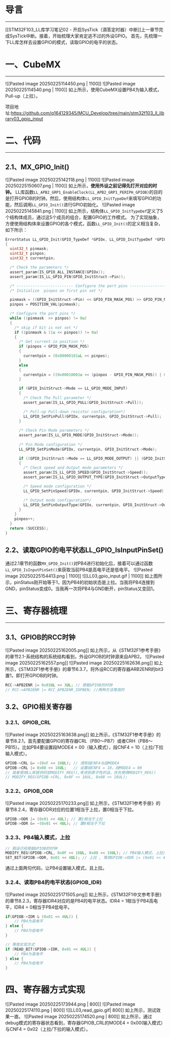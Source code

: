 # 导言
---
[[STM32F103_LL库学习笔记02 - 开启SysTick（滴答定时器）中断]]上一章节完成SysTick中断。接着，开始梳理大家肯定逃不过的外设GPIO。
首先，先梳理一下LL库怎样去设置GPIO的模式，读取GPIO的电平的状态。
# 一、CubeMX
---
![[Pasted image 20250225114450.png | 1100]]
![[Pasted image 20250225114540.png | 1100]]
如上所示，使用CubeMX设置PB4为输入模式，Pull-up（上拉）。

项目地址:https://github.com/q164129345/MCU_Develop/tree/main/stm32f103_ll_library03_gpio_input

# 二、代码
---
## 2.1、MX_GPIO_Init()
![[Pasted image 20250225142118.png | 1100]]
![[Pasted image 20250225150607.png | 1100]]
如上所示，**使用外设之前记得先打开对应的时钟。** LL库函数`LL_APB2_GRP1_EnableClock(LL_APB2_GRP1_PERIPH_GPIOB)`的目的是打开GPIOB的时钟。然后，使用结构体`LL_GPIO_InitTypeDef`来填写GPIO的功能，然后调用`LL_GPIO_Init()`进行GPIO初始化。
![[Pasted image 20250225145841.png | 1100]]
如上所示，结构体`LL_GPIO_InitTypeDef`定义了5个结构体成员，通过这5个成员的组合，配置GPIO的工作模式。
为了实现抽象，方便使用结构体来设置GPIO的各个模式，函数`LL_GPIO_Init()`的定义相当复杂，如下所示：
```c
ErrorStatus LL_GPIO_Init(GPIO_TypeDef *GPIOx, LL_GPIO_InitTypeDef *GPIO_InitStruct)
{
  uint32_t pinmask;
  uint32_t pinpos;
  uint32_t currentpin;

  /* Check the parameters */
  assert_param(IS_GPIO_ALL_INSTANCE(GPIOx));
  assert_param(IS_LL_GPIO_PIN(GPIO_InitStruct->Pin));

  /* ------------------------- Configure the port pins ---------------- */
  /* Initialize  pinpos on first pin set */

  pinmask = ((GPIO_InitStruct->Pin) << GPIO_PIN_MASK_POS) >> GPIO_PIN_NB;
  pinpos = POSITION_VAL(pinmask);

  /* Configure the port pins */
  while ((pinmask  >> pinpos) != 0u)
  {
    /* skip if bit is not set */
    if ((pinmask & (1u << pinpos)) != 0u)
    {
      /* Get current io position */
      if (pinpos < GPIO_PIN_MASK_POS)
      {
        currentpin = (0x00000101uL << pinpos);
      }
      else
      {
        currentpin = ((0x00010001u << (pinpos - GPIO_PIN_MASK_POS)) | 0x04000000u);
      }

      if (GPIO_InitStruct->Mode == LL_GPIO_MODE_INPUT)
      {
        /* Check The Pull parameter */
        assert_param(IS_LL_GPIO_PULL(GPIO_InitStruct->Pull));

        /* Pull-up Pull-down resistor configuration*/
        LL_GPIO_SetPinPull(GPIOx, currentpin, GPIO_InitStruct->Pull);
      }
      
      /* Check Pin Mode parameters */
      assert_param(IS_LL_GPIO_MODE(GPIO_InitStruct->Mode));
      
      /* Pin Mode configuration */
      LL_GPIO_SetPinMode(GPIOx, currentpin, GPIO_InitStruct->Mode);

      if ((GPIO_InitStruct->Mode == LL_GPIO_MODE_OUTPUT) || (GPIO_InitStruct->Mode == LL_GPIO_MODE_ALTERNATE))
      {
        /* Check speed and Output mode parameters */
        assert_param(IS_LL_GPIO_SPEED(GPIO_InitStruct->Speed));
        assert_param(IS_LL_GPIO_OUTPUT_TYPE(GPIO_InitStruct->OutputType));

        /* Speed mode configuration */
        LL_GPIO_SetPinSpeed(GPIOx, currentpin, GPIO_InitStruct->Speed);

        /* Output mode configuration*/
        LL_GPIO_SetPinOutputType(GPIOx, currentpin, GPIO_InitStruct->OutputType);
      }
    }
    pinpos++;
  }
  return (SUCCESS);
}
```

## 2.2、读取GPIO的电平状态LL_GPIO_IsInputPinSet()
通过2.1章节的函数`MX_GPIO_Init()`对PB4进行初始化后，接着可以通过函数`LL_GPIO_IsInputPinSet()`来获取当前PB4是高电平还是低电平。
![[Pasted image 20250225154413.png | 1100]]
![[LL03,gpio_input.gif | 1100]]
如上图所示，pinStatus刚开始等于1，因为PB4的初始状态是上拉。当我将PB4连接到GND，pinStatus变成0。当我再一次将PB4与GND断开，pinStatus又变回1。

# 三、寄存器梳理
---
## 3.1、GPIOB的RCC时钟
![[Pasted image 20250225162005.png]]
如上所示，从《STM32F1参考手册》的章节2.1-系统结构的系统结构看到，外设GPIOB的时钟源来自APB2。
![[Pasted image 20250225162557.png]]
![[Pasted image 20250225162636.png]]
如上所示，《STM32F1参考手册》的章节6.3.7，将外设RCC的寄存器ARB2ENR的bit3置1，即打开GPIOB的时钟。

```c
RCC->APB2ENR |= 0x01UL << 3UL; // 使能GPIOB的时钟
// RCC->APB2ENR |= RCC_APB2ENR_IOPBEN; //两种方法等效的
```


## 3.2、GPIO相关寄存器
### 3.2.1、GPIOB_CRL
![[Pasted image 20250225163638.png]]
如上所示，《STM32F1参考手册》的章节8.2.1，首先要配置GPIO的寄存器CRL（PB0～PB7）或者CRH（PB8～PB15）。比如PB4要设置段MODE4 = 00（输入模式），段CNF4 = 10（上拉/下拉输入模式）。
```c
GPIOB->CRL &= ~(0xF << 16UL); // 清除段CNF4与段MODE4
GPIOB->CRL |= 0x08 << 16UL;   // 设置段CNF4 = 10，段MODE4 = 00
// 或者使用LL库提供的宏MODIFY_REG(),考虑到原子性的话，优先使用MODIFY_REG()
// MODIFY_REG(GPIOB->CRL, 0x0F << 16UL, 0x08 << 16UL); 
```

### 3.2.2、GPIOB_ODR
![[Pasted image 20250225170233.png]]
如上所示，《STM32F1参考手册》的章节8.2.4，寄存器ODR对应的位置1相当于上拉，置0相当于下拉。
```c
GPIOB->ODR |= (0x01 << 4UL); // 置1相当于上拉
GPIOB->ODR &= ~(0x01 << 4UL); // 置0相当于下拉
```

### 3.2.3、PB4输入模式，上拉
```c
// 假设已经使能GPIOB的时钟
MODIFY_REG(GPIOB->CRL, 0x0F << 16UL, 0x08 << 16UL); // PB4输入模式、上拉/下拉输入模式
SET_BIT(GPIOB->ODR, 0x01 << 4UL); // 上拉 , 等效GPIOB->ODR |= (0x01 << 4UL)
```
通过上面两句代码，让PB4设置输入模式，且上拉。

### 3.2.4、读取PB4的电平状态(GPIOB_IDR)
![[Pasted image 20250225171505.png]]
如上所示，《STM32F1中文参考手册》的章节8.2.3，寄存器IDR4对应的是PB4的电平状态。IDR4 = 1相当于PB4高电平，IDR4 = 0相当于PB4低电平。
```c
if(GPIOB->IDR & (0x01 << 4UL)) {
	// PB4为高电平
} else {
	// PB4为低电平
}

// 等效实现方式
if (READ_BIT(GPIOB->IDR, 0x01 << 4UL)) {
    // PB4为高电平
} else {
	// PB4为低电平
}

```

# 四、寄存器方式实现
![[Pasted image 20250225173944.png | 800]]
![[Pasted image 20250225174110.png | 800]]
![[LL03,read_gpio.gif| 800]]
如上所示，测试效果一直。
![[Pasted image 20250225174520.png | 800]]
如上所示，通过debug模式的寄存器状态看到，寄存器GPIOB_CRL的MODE4 = 0x00(输入模式）与CNF4 = 0x02（上拉/下拉的输入模式）。



